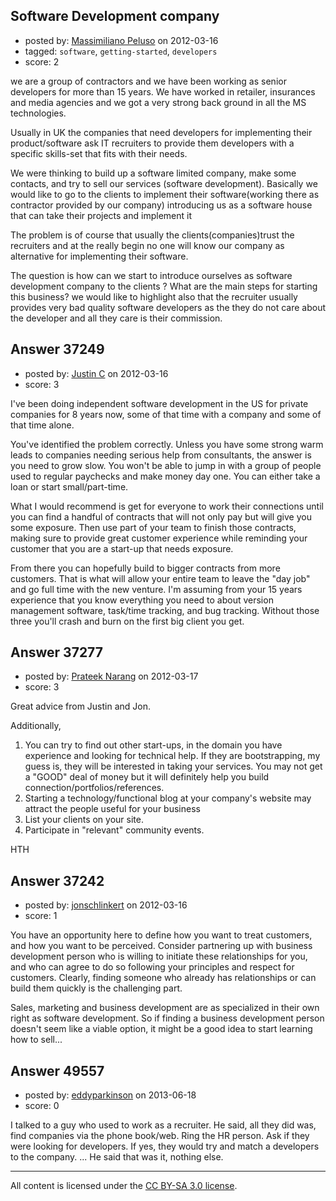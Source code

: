 ## Software Development company

- posted by: [Massimiliano Peluso](https://stackexchange.com/users/-1/16767-massimiliano-peluso) on 2012-03-16
- tagged: `software`, `getting-started`, `developers`
- score: 2

we are a group of contractors and we have been working as senior developers for more than 15 years.
We have worked in retailer, insurances and media agencies and we got a very strong back ground in all the MS technologies.

Usually in UK  the companies that need developers for implementing their product/software ask IT recruiters to provide them
developers with a specific  skills-set that fits with their needs. 

We were thinking to build up a software limited company, make some contacts, and try to sell our services (software development).
Basically we would like to go to the clients to implement their software(working there as contractor provided by our company) introducing us as a software house that can take their projects and implement it

The problem is of course that usually the clients(companies)trust the recruiters and at the really begin no one will know our company as alternative for implementing their software.

The question is how can we start to introduce ourselves as software development company to the clients ?
What are the main steps for starting this business?
we would like to highlight also that  the recruiter usually provides very bad quality software developers as the they do not care about the developer and all they care is their commission.



## Answer 37249

- posted by: [Justin C](https://stackexchange.com/users/-1/6947-justin-c) on 2012-03-16
- score: 3

I've been doing independent software development in the US for private companies for 8 years now, some of that time with a company and some of that time alone.

You've identified the problem correctly. Unless you have some strong warm leads to companies needing serious help from consultants, the answer is you need to grow slow. You won't be able to jump in with a group of people used to regular paychecks and make money day one. You can either take a loan or start small/part-time.

What I would recommend is get for everyone to work their connections until you can find a handful of contracts that will not only pay but will give you some exposure. Then use part of your team to finish those contracts, making sure to provide great customer experience while reminding your customer that you are a start-up that needs exposure.

From there you can hopefully build to bigger contracts from more customers. That is what will allow your entire team to leave the "day job" and go full time with the new venture. I'm assuming from your 15 years experience that you know everything you need to about version management software, task/time tracking, and bug tracking. Without those three you'll crash and burn on the first big client you get.


## Answer 37277

- posted by: [Prateek Narang](https://stackexchange.com/users/-1/15664-prateek-narang) on 2012-03-17
- score: 3

Great advice from Justin and Jon. 

Additionally,

 1. You can try to find out other start-ups, in the domain you have experience and looking for technical help. If they are bootstrapping, my guess is, they will be interested in taking your services. You may not get a "GOOD" deal of money but it will definitely help you build connection/portfolios/references.
 2. Starting a technology/functional blog at your company's website may attract the people useful for your business
 3. List your clients on your site.
 4. Participate in "relevant" community events.

HTH

 


## Answer 37242

- posted by: [jonschlinkert](https://stackexchange.com/users/-1/9243-jonschlinkert) on 2012-03-16
- score: 1

You have an opportunity here to define how you want to treat customers, and how you want to be perceived.  Consider partnering up with business development person who is willing to initiate these relationships for you, and who can agree to do so following your principles and respect for customers. Clearly, finding someone who already has relationships or can build them quickly is the challenging part.

Sales, marketing and business development are as specialized in their own right as software development. So if finding a business development person doesn't seem like a viable option, it might be a good idea to start learning how to sell...


## Answer 49557

- posted by: [eddyparkinson](https://stackexchange.com/users/-1/26527-eddyparkinson) on 2013-06-18
- score: 0

I talked to a guy who used to work as a recruiter. He said, all they did was, find companies via the phone book/web. Ring the HR person. Ask if they were looking for developers. If yes, they would try and match a developers to the company. ... He said that was it, nothing else. 




---

All content is licensed under the [CC BY-SA 3.0 license](https://creativecommons.org/licenses/by-sa/3.0/).
